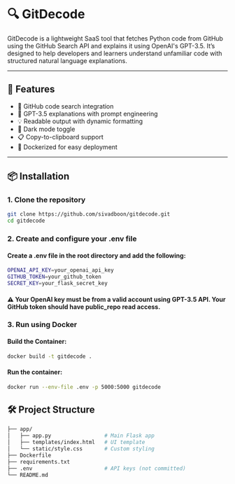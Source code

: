 # 🔍 GitDecode

GitDecode is a lightweight SaaS tool that fetches Python code from GitHub using the GitHub Search API and explains it using OpenAI's GPT-3.5. It’s designed to help developers and learners understand unfamiliar code with structured natural language explanations.

---

## 🚀 Features

- 🔎 GitHub code search integration
- 🧠 GPT-3.5 explanations with prompt engineering
- 💡 Readable output with dynamic formatting
- 🌙 Dark mode toggle
- 📋 Copy-to-clipboard support
- 🐳 Dockerized for easy deployment

---

## 📦 Installation

### 1. Clone the repository

```bash
git clone https://github.com/sivadboon/gitdecode.git
cd gitdecode
```

### 2. Create and configure your .env file
#### Create a .env file in the root directory and add the following:

```bash
OPENAI_API_KEY=your_openai_api_key
GITHUB_TOKEN=your_github_token
SECRET_KEY=your_flask_secret_key
```

#### ⚠️ Your OpenAI key must be from a valid account using GPT-3.5 API. Your GitHub token should have public_repo read access.

### 3. Run using Docker

#### Build the Container:

```bash
docker build -t gitdecode .
```

#### Run the container:

```bash
docker run --env-file .env -p 5000:5000 gitdecode
```

## 🛠 Project Structure

```bash
├── app/
│   ├── app.py                 # Main Flask app
│   ├── templates/index.html   # UI template
│   └── static/style.css       # Custom styling
├── Dockerfile
├── requirements.txt
├── .env                       # API keys (not committed)
└── README.md
```
